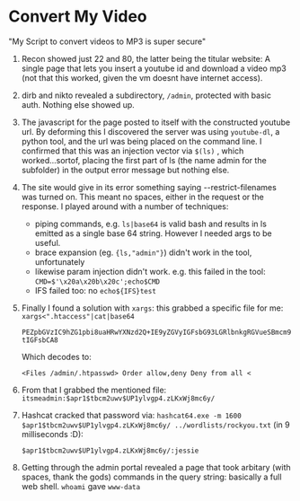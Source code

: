 # Convert My Video

"My Script to convert videos to MP3 is super secure"

1. Recon showed just 22 and 80, the latter being the titular website: A single page that lets you insert a youtube id and download a video mp3 (not that this worked, given the vm doesnt have internet access).

2. dirb and nikto revealed a subdirectory, `/admin`, protected with basic auth. Nothing else showed up.

3. The javascript for the page posted to itself with the constructed youtube url. By deforming this I discovered the server was using `youtube-dl`, a python tool, and the url was being placed on the command line. I confirmed that this was an injection vector via `$(ls)` , which worked...sortof, placing the first part of ls (the name admin for the subfolder) in the output error message but nothing else.

4. The site would give in its error something saying --restrict-filenames was turned on. This meant no spaces, either in the request or the response. I played around with a number of techniques:

    - piping commands, e.g. `ls|base64` is valid bash and results in ls emitted as a single base 64 string. However I needed args to be useful.
    - brace expansion (eg. `{ls,"admin"}`) didn't work in the tool, unfortunately
    - likewise param injection didn't work. e.g. this failed in the tool: `CMD=$'\x20a\x20b\x20c';echo$CMD`
    - IFS failed too: no `echo${IFS}test`

5. Finally I found a solution with `xargs`: this grabbed a specific file for me: `xargs<".htaccess"|cat|base64`

    `PEZpbGVzIC9hZG1pbi8uaHRwYXNzd2Q+IE9yZGVyIGFsbG93LGRlbnkgRGVueSBmcm9tIGFsbCA8`

    Which decodes to:

    `<Files /admin/.htpasswd> Order allow,deny Deny from all <`

6. From that I grabbed the mentioned file: `itsmeadmin:$apr1$tbcm2uwv$UP1ylvgp4.zLKxWj8mc6y/`

7. Hashcat cracked that password via: `hashcat64.exe -m 1600 $apr1$tbcm2uwv$UP1ylvgp4.zLKxWj8mc6y/ ../wordlists/rockyou.txt` (in 9 milliseconds :D):

    `$apr1$tbcm2uwv$UP1ylvgp4.zLKxWj8mc6y/:jessie`

8. Getting through the admin portal revealed a page that took arbitary (with spaces, thank the gods) commands in the query string: basically a full web shell. `whoami` gave `www-data`